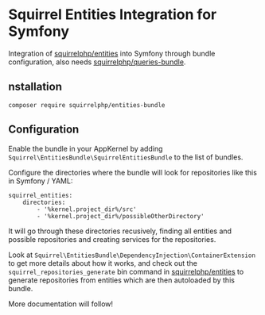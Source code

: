 Squirrel Entities Integration for Symfony
=========================================

Integration of [squirrelphp/entities](https://github.com/squirrelphp/entities) into Symfony through bundle configuration, also needs [squirrelphp/queries-bundle](https://github.com/squirrelphp/queries-bundle).

nstallation
------------

```
composer require squirrelphp/entities-bundle
```

Configuration
-------------

Enable the bundle in your AppKernel by adding `Squirrel\EntitiesBundle\SquirrelEntitiesBundle` to the list of bundles.

Configure the directories where the bundle will look for repositories like this in Symfony / YAML:

    squirrel_entities:
        directories:
            - '%kernel.project_dir%/src'
            - '%kernel.project_dir%/possibleOtherDirectory'
            
It will go through these directories recusively, finding all entities and possible repositories and creating services for the repositories.

Look at `Squirrel\EntitiesBundle\DependencyInjection\ContainerExtension` to get more details about how it works, and check out the `squirrel_repositories_generate` bin command in [squirrelphp/entities](https://github.com/squirrelphp/entities) to generate repositories from entities which are then autoloaded by this bundle.

More documentation will follow!